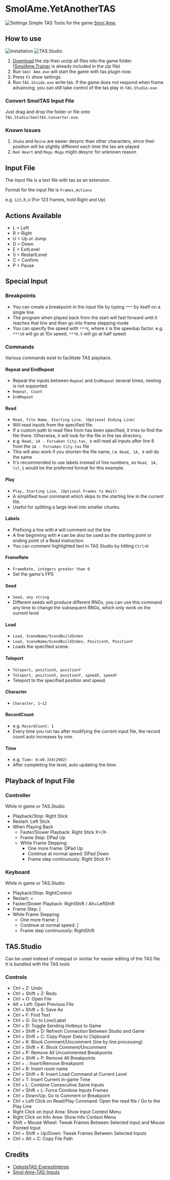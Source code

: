 # SmolAme.YetAnotherTAS
![Settings](Screenshots/Settings.png)
Simple TAS Tools for the game [Smol Ame](https://moocow-games.itch.io/smol-ame).

## How to use
![Installation](Screenshots/Installation.png)
![TAS.Studio](Screenshots/TAS.Studio.png)
1. [Download](https://github.com/DemoJameson/SmolAme.YetAnotherTAS/releases) the zip then unzip all files into the game folder. ([SmolAme.Trainer](https://github.com/DemoJameson/SmolAme.Trainer) is already included in the zip file)
2. Run `Smol Ame.exe` will start the game with tas plugin now.
3. Press `F2` show settings.
4. Run `TAS.Stuido.exe` write tas. If the game does not respond when frame advancing,
you can still take control of the tas play in `TAS.Studio.exe`.

### Convert SmolTAS Input File
Just drag and drop the folder or file onto `TAS.Studio/SmolTAS.Converter.exe`.

### Known Issues
1. `Shuba` and `Reine` are easier desync than other characters, since their position will be slightly different each time the tas are played
2. `Red Heart` and `Mogu Mogu` might desync for unknown reason

## Input File
The input file is a text file with tas as an extension.

Format for the input file is `Frames,Actions`

e.g. `123,R,U` (For 123 frames, hold Right and Up)

## Actions Available
- L = Left
- R = Right
- U = Up or Jump
- D = Down
- E = ExitLevel
- S = RestartLevel
- C = Confirm
- P = Pause

## Special Input

### Breakpoints
- You can create a breakpoint in the input file by typing `***` by itself on a single line
- The program when played back from the start will fast forward until it reaches that line and then go into frame stepping mode
- You can specify the speed with `***X`, where `X` is the speedup factor. e.g. `***10` will go at 10x speed, `***0.5` will go at half speed.

### Commands
Various commands exist to facilitate TAS playback.

#### Repeat and EndRepeat
- Repeat the inputs between `Repeat` and `EndRepeat` several times, nesting is not supported.
- `Repeat, Count`
- `EndRepeat`

#### Read
- `Read, File Name, Starting Line, (Optional Ending Line)`
- Will read inputs from the specified file.
- If a custom path to read files from has been specified, it tries to find the file there. Otherwise, it will look for the file in the tas directory.
- e.g. `Read, 1A - Forsaken City.tas, 6` will read all inputs after line 6 from the `1A - Forsaken City.tas` file
- This will also work if you shorten the file name, i.e. `Read, 1A, 6` will do the same
- It's recommended to use labels instead of line numbers, so `Read, 1A, lvl_1` would be the preferred format for this example.

#### Play
- `Play, Starting Line, (Optional Frames to Wait)`
- A simplified `Read` command which skips to the starting line in the current file.
- Useful for splitting a large level into smaller chunks.

#### Labels
- Prefixing a line with `#` will comment out the line
- A line beginning with `#` can be also be used as the starting point or ending point of a Read instruction.
- You can comment highlighted text in TAS Studio by hitting `Ctrl+K`

#### FrameRate
- `FrameRate, integers greater than 0`
- Set the game's FPS

#### Seed
- `Seed, any string`
- Different seeds will produce different RNGs, you can use this command any time to change the subsequent RNGs, which only work on the current level

#### Load
- `Load, SceneName/ScendBuildIndex`
- `Load, SceneName/ScendBuildIndex, PositionX, PositionY`
- Loads the specified scene.

#### Teleport
- `Teleport, positionX, positionY`
- `Teleport, positionX, positionY, speedX, speedY`
- Teleport to the specified position and speed.

#### Character
- `Character, 1~12`

#### RecordCount
- e.g. `RecordCount: 1`
- Every time you run tas after modifying the current input file, the record count auto increases by one.

#### Time
- e.g. `Time: 0:49.334(2902)`
- After completing the level, auto updating the time.

## Playback of Input File
### Controller
While in game or TAS.Studio
- Playback/Stop: Right Stick
- Restart: Left Stick
- When Playing Back
    - Faster/Slower Playback: Right Stick X+/X-
    - Frame Step: DPad Up
    - While Frame Stepping:
        - One more frame: DPad Up
        - Continue at normal speed: DPad Down
        - Frame step continuously: Right Stick X+

### Keyboard
While in game or TAS.Studio
- Playback/Stop: RightControl
- Restart: =
- Faster/Slower Playback: RightShift / Alt+LeftShift
- Frame Step: [
- While Frame Stepping:
    - One more frame: [
    - Continue at normal speed: ]
    - Frame step continuously: RightShift

## TAS.Studio
Can be used instead of notepad or similar for easier editing of the TAS file. It is bundled with the TAS tools

### Controls
- Ctrl + Z: Undo
- Ctrl + Shift + Z: Redo
- Ctrl + O: Open File
- Alt + Left: Open Previous File
- Ctrl + Shift + S: Save As
- Ctrl + F: Find Text
- Ctrl + G: Go to Line/Label
- Ctrl + D: Toggle Sending Hotkeys to Game
- Ctrl + Shift + D: Refresh Connection Between Studio and Game
- Ctrl + Shift + C: Copy Player Data to Clipboard
- Ctrl + K: Block Comment/Uncomment (line by line processing)
- Ctrl + Shift + K: Block Comment/Uncomment
- Ctrl + P: Remove All Uncommented Breakpoints
- Ctrl + Shift + P: Remove All Breakpoints
- Ctrl + .: Insert/Remove Breakpoint
- Ctrl + R: Insert room name
- Ctrl + Shift + R: Insert Load Command at Current Level
- Ctrl + T: Insert Current in-game Time
- Ctrl + L: Combine Consecutive Same Inputs
- Ctrl + Shift + L: Force Combine Inputs Frames
- Ctrl + Down/Up: Go to Comment or Breakpoint
- Ctrl + Left Click on Read/Play Command: Open the read file / Go to the Play Line
- Right Click on Input Area: Show Input Context Menu
- Right Click on Info Area: Show Info Context Menu
- Shift + Mouse Wheel: Tweak Frames Between Selected Input and Mouse Pointed Input
- Ctrl + Shift + Up/Down: Tweak Frames Between Selected Inputs
- Ctrl + Alt + C: Copy File Path

## Credits
* [CelesteTAS-EverestInterop](https://github.com/EverestAPI/CelesteTAS-EverestInterop)
* [Smol-Ame-TAS-Inputs](https://github.com/Sh1r0Yaksha/Smol-Ame-TAS-Inputs)